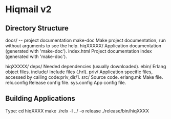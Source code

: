 # Hiqmail v2 #

## Directory Structure ##

docs/ -- project documentation
	make-doc
		Make project documentation, run without arguments to see the help.
	hiqXXXXX/
		Application documentation (generated with 'make-doc').
        index.html
                Project documentation index (generated with 'make-doc').

hiqXXXXX/
        deps/
                Needed dependencies (usually downloaded).
        ebin/
                Erlang object files.
        include/
                Include files (.hrl).
        priv/
                Application specific files, accessed by calling
                code:priv_dir/1.
        src/
                Source code.
        erlang.mk
                Make file.
        relx.config
                Release config file.
        sys.config
                App config file.

## Building Applications ##

Type:
        cd hiqXXXX
        make
        ./relx -l ../ -o release
        ./release/bin/hiqXXXX

